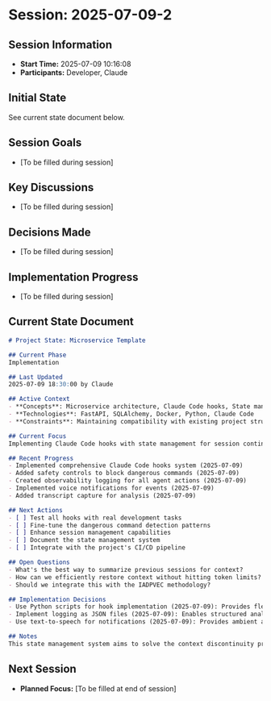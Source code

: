 # Session: 2025-07-09-2

## Session Information
- **Start Time:** 2025-07-09 10:16:08
- **Participants:** Developer, Claude

## Initial State
See current state document below.

## Session Goals
- [To be filled during session]

## Key Discussions
- [To be filled during session]

## Decisions Made
- [To be filled during session]

## Implementation Progress
- [To be filled during session]

## Current State Document
```markdown
# Project State: Microservice Template

## Current Phase
Implementation

## Last Updated
2025-07-09 18:30:00 by Claude

## Active Context
- **Concepts**: Microservice architecture, Claude Code hooks, State management
- **Technologies**: FastAPI, SQLAlchemy, Docker, Python, Claude Code
- **Constraints**: Maintaining compatibility with existing project structure

## Current Focus
Implementing Claude Code hooks with state management for session continuity

## Recent Progress
- Implemented comprehensive Claude Code hooks system (2025-07-09)
- Added safety controls to block dangerous commands (2025-07-09)
- Created observability logging for all agent actions (2025-07-09)
- Implemented voice notifications for events (2025-07-09)
- Added transcript capture for analysis (2025-07-09)

## Next Actions
- [ ] Test all hooks with real development tasks
- [ ] Fine-tune the dangerous command detection patterns
- [ ] Enhance session management capabilities
- [ ] Document the state management system
- [ ] Integrate with the project's CI/CD pipeline

## Open Questions
- What's the best way to summarize previous sessions for context?
- How can we efficiently restore context without hitting token limits?
- Should we integrate this with the IADPVEC methodology?

## Implementation Decisions
- Use Python scripts for hook implementation (2025-07-09): Provides flexibility and maintainability
- Implement logging as JSON files (2025-07-09): Enables structured analysis and processing
- Use text-to-speech for notifications (2025-07-09): Provides ambient awareness of agent activity

## Notes
This state management system aims to solve the context discontinuity problem between Claude Code sessions by maintaining a structured record of project state and session history.

```

## Next Session
- **Planned Focus:** [To be filled at end of session]
